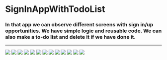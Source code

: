 # **SignInAppWithTodoList**
### In that app we can observe different screens with sign in/up opportunities. We have simple logic and reusable code. We can also make a to-do list and delete it if we have done it.
---
![](assets/1.png)
![](assets/2.png)
![](assets/3.png)
![](assets/11.png)
![](assets/4.png)
![](assets/5.png)
![](assets/13.png)
![](assets/14.png)
![](assets/7.png)
![](assets/8.png)
![](assets/9.png)
![](assets/10.png)
![](assets/6.png)
